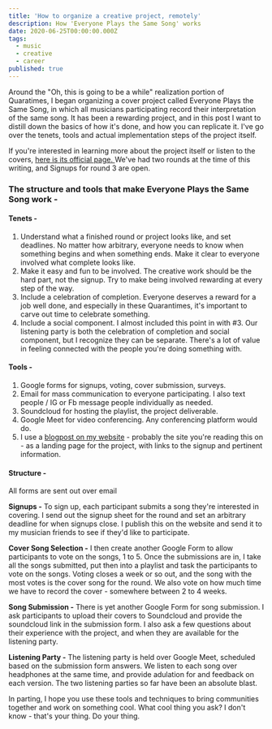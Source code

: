```yaml
---
title: 'How to organize a creative project, remotely'
description: How 'Everyone Plays the Same Song' works
date: 2020-06-25T00:00:00.000Z
tags:
  - music
  - creative
  - career
published: true
---
```

Around the "Oh, this is going to be a while" realization portion of Quaratimes, I began organizing a cover project called Everyone Plays the Same Song, in which all musicians participating record their interpretation of the same song. It has been a rewarding project, and in this post I want to distill down the basics of how it's done, and how you can replicate it. I've go over the tenets, tools and actual implementation steps of the project itself. 

If you're interested in learning more about the project itself or listen to the covers, [here is its official page. ](https://natespilman.com/blog/everyone-plays-the-same-song/) We've had two rounds at the time of this writing, and Signups for round 3 are open. 

### The structure and tools that make Everyone Plays the Same Song work -

#### Tenets -

1. Understand what a finished round or project looks like, and set deadlines. No matter how arbitrary, everyone needs to know when something begins and when something ends. Make it clear to everyone involved what complete looks like. 
2. Make it easy and fun to be involved. The creative work should be the hard part, not the signup. Try to make being involved rewarding at every step of the way. 
3. Include a celebration of completion. Everyone deserves a reward for a job well done, and especially in these Quarantimes, it's important to carve out time to celebrate something. 
4. Include a social component. I almost included this point in with #3. Our listening party is both the celebration of completion and social component, but I recognize they can be separate. There's a lot of value in feeling connected with the people you're doing something with. 

#### Tools -

1. Google forms for signups, voting, cover submission, surveys. 
2. Email for mass communication to everyone participating. I also text people / IG or Fb message people individually as needed. 
3. Soundcloud for hosting the playlist, the project deliverable. 
4. Google Meet for video conferencing. Any conferencing platform would do. 
5. I use a [blogpost on my website](https://natespilman.com/blog/everyone-plays-the-same-song/) - probably the site you're reading this on - as a landing page for the project, with links to the signup and pertinent information. 

#### Structure -

All forms are sent out over email

**Signups -** To sign up, each participant submits a song they're interested in covering.  I send out the signup sheet for the round and set an arbitrary deadline for when signups close. I publish this on the website and send it to my musician friends to see if they'd like to participate. 

**Cover Song Selection -**  I then create another Google Form to allow participants to vote on the songs, 1 to 5. Once the submissions are in, I take all the songs submitted, put then into a playlist and task the participants to vote on the songs. Voting closes a week or so out, and the  song with the most votes is the cover song for the round. We also vote on how much time we have to record the cover - somewhere between 2 to 4 weeks. 

**Song Submission -**  There is yet another Google Form for song submission. I ask participants to upload their covers to Soundcloud and provide the soundcloud link in the submission form. I also ask a few questions about their experience with the project, and when they are available for the listening party.

**Listening Party -** The listening party is held over Google Meet, scheduled based on the submission form answers. We listen to each song over headphones at the same time, and provide adulation for and feedback on each version. The two listening parties so far have been an absolute blast. 

In parting, I hope you use these tools and techniques to bring communities together and work on something cool. What cool thing you ask? I don't know - that's your thing. Do your thing.
